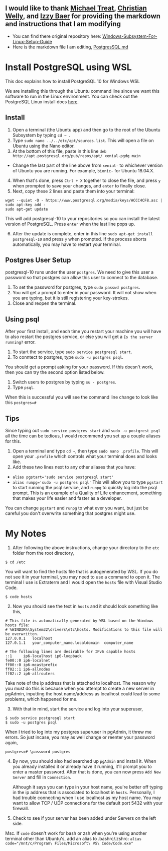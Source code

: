 ## I would like to thank [Michael Treat](https://github.com/michaeltreat), [Christian Welly](https://github.com/chrisjwelly), and [Izzy Baer](https://github.com/izzybaer) for providing the markdown and instructions that I am modifying

- You can find there original repository here: [Windows-Subsystem-For-Linux-Setup-Guide](https://github.com/michaeltreat/Windows-Subsystem-For-Linux-Setup-Guide)
- Here is the markdown file I am editing, [PostgresSQL.md](https://github.com/michaeltreat/Windows-Subsystem-For-Linux-Setup-Guide/blob/master/readmes/installs/PostgreSQL.md)

# Install PostgreSQL using WSL

This doc explains how to install PostgreSQL 10 for Windows WSL

We are installing this through the Ubuntu command line since we want this software to run in the Linux environment. You can check out the PostgreSQL Linux install docs [here](https://www.postgresql.org/download/linux/ubuntu/).

## Install
1. Open a terminal (the Ubuntu app) and then go to the root of the Ubuntu Subsystem by typing `cd ~ `.
2. Type `sudo nano ../../etc/apt/sources.list`. This will open a file on Ubuntu using the Nano editor.
3. At the bottom of this file, paste in this line `deb http://apt.postgresql.org/pub/repos/apt/ xenial-pgdg main`
  - Change the last part of the line above from `xenial-` to whichever version of Ubuntu you are running. For example, `bionic-` for Ubuntu 18.04.X.
4. When that's done, press `Ctrl + X` together to close the file, and press `y` when prompted to save your changes, and `enter` to finally close.
5. Next, copy these 2 lines and paste them into your terminal:
```
wget --quiet -O - https://www.postgresql.org/media/keys/ACCC4CF8.asc | sudo apt-key add -
sudo apt-get update
```
This will add postgresql-10 to your repositories so you can install the latest version of PostgreSQL. Press `enter` when the last line pops up.

6. After the update is complete, enter in this line `sudo apt-get install postgresql-10` and press `y` when prompted. If the process aborts automatically, you may have to restart your terminal.

## Postgres User Setup

postgresql-10 runs under the user `postgres`. We need to give this user a password so that postgres can allow this user to connect to the database.

1. To set the password for postgres, type `sudo passwd postgres`.
2. You will get a prompt to enter in your password. It will not show when you are typing, but it is still registering your key-strokes.
3. Close and reopen the terminal.

## Using psql

After your first install, and each time you restart your machine you will have to also restart the postgres service, or else you will get a `Is the server running?` error. 

1. To start the service, type `sudo service postgresql start`.
2. To conntect to postgres, type `sudo -u postgres psql`. 

You should get a prompt asking for your password. If this doesn't work, then you can try the second option listed below.

1. Switch users to postgres by typing `su - postgres`.
2. Type `psql`.

When this is successful you will see the command line change to look like this `postgres=#`

## Tips

Since typing out `sudo service postgres start` and `sudo -u postgrest psql` all the time can be tedious, I would recommend you set up a couple aliases for this. 

1. Open a terminal and type `cd ~`, then type `sudo nano .profile`. This will open your `.profile` which controls what your terminal does and looks like.
2. Add these two lines next to any other aliases that you have:
  - `alias pgstart='sudo service postgresql start'`
  - `alias runpg='sudo -u postgres psql'`
This will allow you to type `pgstart` to start running the psql service, and `runpg` to quickly log into the psql prompt. This is an example of a Quality of Life enhancement, something that makes your life easier and faster as a developer. 

You can change `pgstart` and `runpg` to what ever you want, but just be careful you don't overwrite something that postgres might use.

# My Notes

1. After following the above instructions, change your directory to the `etc` folder from the root directory,
```
$ cd /etc
```

You will want to find the hosts file that is autogenerated by WSL. If you do not see it in your terminal, you may need to use a command to open it. The terminal I use is Extraterm and I would open the `hosts` file with Visual Studio Code.

```
$ code hosts
```

2. Now you should see the text in `hosts` and it should look something like this,
```
# This file is automatically generated by WSL based on the Windows hosts file:
# %WINDIR%\System32\drivers\etc\hosts. Modifications to this file will be overwritten.
127.0.0.1	localhost
127.0.1.1	your_computer_name.localdomain	computer_name

# The following lines are desirable for IPv6 capable hosts
::1     ip6-localhost ip6-loopback
fe00::0 ip6-localnet
ff00::0 ip6-mcastprefix
ff02::1 ip6-allnodes
ff02::2 ip6-allrouters
```
Take note of the ip address that is attached to localhost. The reason why you must do this is because when you attempt to create a new server in pgAdmin, inputting the host name/address as localhost could lead to some problems, which happened for me.

3. With that in mind, start the service and log into your superuser,

```
$ sudo service postgresql start
$ sudo -u postgres psql
```

When I tried to log into my postgres superuser in pgAdmin, it threw me errors. So just incase, you may as well change or reenter your password again,
```
postgres=# \password postgres
```
4. By now, you should also had searched up `pgAdmin` and install it. When you already installed it or already have it running, it'll prompt you to enter a master password. After that is done, you can now press `Add New Server` and fill in `Connection`.

    Although it says you can type in your host name, you're better off typing in the ip address that is associated to localhost in `hosts`. Personally, I had trouble connecting when I use localhost as my host name. You may want to allow TCP / UDP connections for the default port 5432 with your firewall.

5. Check to see if your server has been added under Servers on the left side.

Msc.
If `code` doesn't work for bash or zsh when you're using another terminal other than Ubuntu's, add an alias to .bashrc/.zshrc:
`alias code="/mnt/c/Program\ Files/Microsoft\ VS\ Code/Code.exe"`
